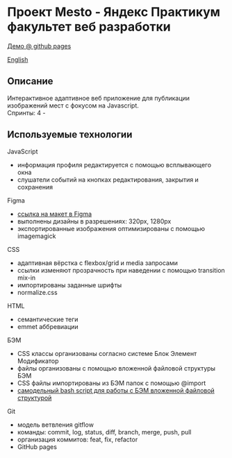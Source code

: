 # Проект Mesto - Яндекс Практикум факультет веб разработки

[Демо @ github pages](https://bliss-code.github.io/mesto/)

[English](./README.md)

## Описание

Интерактивное адаптивное веб приложение для публикации изображений мест с фокусом на Javascript.\
Спринты: 4 -

## Используемые технологии

JavaScript
- информация профиля редактируется с помощью всплывающего окна
- слушатели событий на кнопках редактирования, закрытия и сохранения

Figma
- [ссылка на макет в Figma](https://www.figma.com/file/2cn9N9jSkmxD84oJik7xL7/JavaScript.-Sprint-4?node-id=0%3A1)
- выполнены дизайны в разрешениях: 320px, 1280px
- экспортированные изображения оптимизированы с помощью imagemagick

CSS
- адаптивная вёрстка с flexbox/grid и media запросами
- ссылки изменяют прозрачность при наведении с помощью transition mix-in
- импортированы заданные шрифты
- normalize.css

HTML
- семантические теги
- emmet аббревиации

БЭМ
- CSS классы организованы согласно системе Блок Элемент Модификатор
- файлы организованы с помощью вложенной файловой структуры БЭМ
- CSS файлы импортированы из БЭМ папок с помощью @import
- [самодельный bash script для работы с БЭМ вложенной файловой структурой](https://github.com/bliss-code/instruments)

Git
- модель ветвления gitflow
- команды: commit, log, status, diff, branch, merge, push, pull
- организация коммитов: feat, fix, refactor
- GitHub pages
